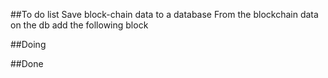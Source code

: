 ##To do list 
Save block-chain data to a database
From the blockchain data on the db add the following block


##Doing





##Done
